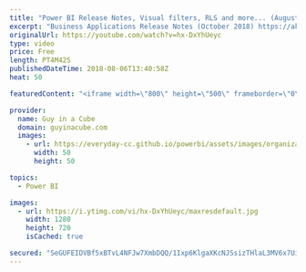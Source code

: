 ```yaml
---
title: "Power BI Release Notes, Visual filters, RLS and more... (August 6, 2018)"
excerpt: "Business Applications Release Notes (October 2018) https://aka.ms/businessappsreleasenotes  Applying a measure filter in Power BI (@marcorus) https://www.sqlbi.com/articles/applying-a-measure-filter-in-power-bi/  Unleash row level security patterns in Microsoft Power BI – Business Applications Summit"
originalUrl: https://youtube.com/watch?v=hx-DxYhUeyc
type: video
price: Free
length: PT4M42S
publishedDateTime: 2018-08-06T13:40:58Z
heat: 50

featuredContent: "<iframe width=\"800\" height=\"500\" frameborder=\"0\" src=\"https://www.youtube.com/embed/hx-DxYhUeyc\" allow=\"accelerometer; autoplay; encrypted-media; gyroscope; picture-in-picture\" allowfullscreen></iframe>"

provider:
  name: Guy in a Cube
  domain: guyinacube.com
  images:
    - url: https://everyday-cc.github.io/powerbi/assets/images/organizations/guyinacube.com-50x50.jpg
      width: 50
      height: 50

topics:
  - Power BI

images:
  - url: https://i.ytimg.com/vi/hx-DxYhUeyc/maxresdefault.jpg
    width: 1280
    height: 720
    isCached: true

secured: "SeGUFEIDVBf5xBTvL4NFJw7XmbDQQ/1Ixp6KlgaXKcNJSsizTHlaL3MV6x7UiPqNqEy4GbZXUxutTyS5BS8Ll/ogsKfXStk3BNgfPoOq5QNu4hgtY3UgO7jms6ow9Sg9mtfjqNwwEnkokhOP+VW30GNP7lfMC0slAv/KO7soyk3Qm6OSC2CAeJmafY0G5A3Kvk93eFMM9qxWY75x/5hQ5zog74M/rt/OUQBRMap5BXogpX6LCUb+MDw/TkxoRz46IE+WOXd/npPpx9U2yfreQplxkloxRU7uruTtGF3RmW7MJFP3X1fWrdo/qB0pgOZO/MqLVufT6YEssXhOuDBIZCErOpF98f6Mbo60jRYop9FpgH0kOuzAipScVK0Sbge6E4eDzPUYi9sy5/U+G+k/GUS7GGzG6z9qJ+IYbdTrxHY=;B1Fcp/B6mjj4ezr2W8jE7A=="
---
```


